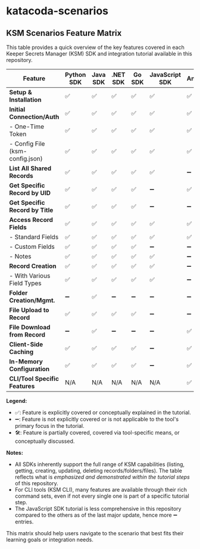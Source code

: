 # katacoda-scenarios

## KSM Scenarios Feature Matrix

This table provides a quick overview of the key features covered in each Keeper Secrets Manager (KSM) SDK and integration tutorial available in this repository.

| Feature                        | Python SDK | Java SDK | .NET SDK | Go SDK   | JavaScript SDK | Ansible | KSM CLI |
|--------------------------------|------------|----------|----------|----------|----------------|---------|---------|
| **Setup & Installation**       | ✅         | ✅       | ✅       | ✅       | ✅             | ✅      | ✅      |
| **Initial Connection/Auth**    | ✅         | ✅       | ✅       | ✅       | ✅             | ✅      | ✅      |
|  - One-Time Token              | ✅         | ✅       | ✅       | ✅       | ✅             | ✅      | ✅      |
|  - Config File (ksm-config.json)| ✅         | ✅       | ✅       | ✅       | ✅             | ✅      | ✅      |
| **List All Shared Records**    | ✅         | ✅       | ✅       | ✅       | ✅             | ➖      | ✅      |
| **Get Specific Record by UID** | ✅         | ✅       | ✅       | ✅       | ➖             | ✅      | ✅      |
| **Get Specific Record by Title**| ✅         | ✅       | ✅       | ✅       | ➖             | ➖      | 🛠️      |
| **Access Record Fields**       | ✅         | ✅       | ✅       | ✅       | ✅             | ✅      | ✅      |
|  - Standard Fields             | ✅         | ✅       | ✅       | ✅       | ✅             | ✅      | ✅      |
|  - Custom Fields               | ✅         | ✅       | ✅       | ✅       | ➖             | ➖      | ✅      |
|  - Notes                       | ✅         | ✅       | ✅       | ✅       | ✅             | ➖      | ➖      |
| **Record Creation**            | ✅         | ✅       | ✅       | ✅       | ✅             | ➖      | ➖      |
|  - With Various Field Types    | ✅         | ✅       | ✅       | ✅       | ✅             | ➖      | ➖      |
| **Folder Creation/Mgmt.**      | ➖         | ✅       | ➖       | ➖             | ➖             | ➖      | ➖      |
| **File Upload to Record**      | ✅         | ✅       | ✅       | ✅       | ➖             | ➖      | ✅      |
| **File Download from Record**  | ➖         | ✅       | ➖       | ➖             | ➖             | ✅      | ✅      |
| **Client-Side Caching**        | ✅         | ✅       | ✅       | ✅       | ➖             | ✅      | ➖      |
| **In-Memory Configuration**    | ✅         | ✅       | ✅       | ✅       | ➖             | ✅      | ✅      |
| **CLI/Tool Specific Features** | N/A        | N/A      | N/A      | N/A      | N/A            | ✅      | ✅      |

**Legend:**
- ✅: Feature is explicitly covered or conceptually explained in the tutorial.
- ➖: Feature is not explicitly covered or is not applicable to the tool's primary focus in the tutorial.
- 🛠️: Feature is partially covered, covered via tool-specific means, or conceptually discussed.

**Notes:**
- All SDKs inherently support the full range of KSM capabilities (listing, getting, creating, updating, deleting records/folders/files). The table reflects what is *emphasized and demonstrated within the tutorial steps* of this repository.
- For CLI tools (KSM CLI), many features are available through their rich command sets, even if not every single one is part of a specific tutorial step.
- The JavaScript SDK tutorial is less comprehensive in this repository compared to the others as of the last major update, hence more ➖ entries.

This matrix should help users navigate to the scenario that best fits their learning goals or integration needs.